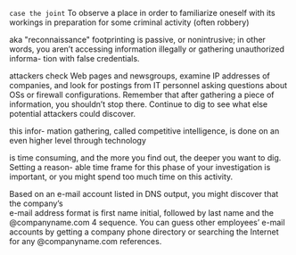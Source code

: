 `case the joint`
To observe a place in order to familiarize oneself with its workings in preparation for some criminal activity (often robbery)

aka "reconnaissance"
footprinting is passive, or nonintrusive; in other words, you aren’t accessing information illegally or gathering unauthorized informa- tion with false credentials.

attackers check Web pages and newsgroups, examine IP addresses of companies, and look for postings from IT personnel asking questions about OSs or firewall configurations. Remember that after gathering a piece of information, you shouldn’t stop there. Continue to dig to see what else potential attackers could discover.

this infor- mation gathering, called competitive intelligence, is done on an even higher level through technology

is time consuming, and the more you find out, the deeper you want to dig. Setting a reason- able time frame for this phase of your investigation is important, or you might spend too much time on this activity.

Based on an e-mail account listed in DNS output, you might discover that the company’s  
e-mail address format is first name initial, followed by last name and the @companyname.com 4 sequence. You can guess other employees’ e-mail accounts by getting a company phone directory or searching the Internet for any @companyname.com references.

